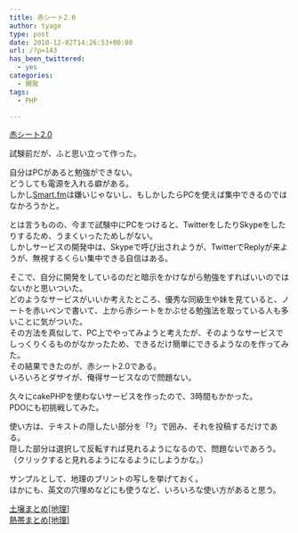 ```yaml
---
title: 赤シート2.0
author: tyage
type: post
date: 2010-12-02T14:26:53+00:00
url: /?p=143
has_been_twittered:
  - yes
categories:
  - 開発
tags:
  - PHP

---
```

<p><a href="http://tyage.sakura.ne.jp/dev/study/">赤シート2.0</a></p>
<p>試験前だが、ふと思い立って作った。</p>
<p>自分はPCがあると勉強ができない。<br />
どうしても電源を入れる癖がある。<br />
しかし<a href="http://smart.fm/home">Smart.fm</a>は嫌いじゃないし、もしかしたらPCを使えば集中できるのではなかろうかと。</p>
<p>とは言うものの、今まで試験中にPCをつけると、TwitterをしたりSkypeをしたりするため、うまくいったためしがない。<br />
しかしサービスの開発中は、Skypeで呼び出されようが、TwitterでReplyが来ようが、無視するくらい集中できる自信はある。</p>
<p>そこで、自分に開発をしているのだと暗示をかけながら勉強をすればいいのではないかと思いついた。<br />
どのようなサービスがいいか考えたところ、優秀な同級生や妹を見ていると、ノートを赤いペンで書いて、上から赤シートをかぶせる勉強法を取っている人も多いことに気がついた。<br />
その方法を真似して、PC上でやってみようと考えたが、そのようなサービスでしっくりくるものがなかったため、できるだけ簡単にできるようなのを作ってみた。<br />
その結果できたのが、赤シート2.0である。<br />
いろいろとダサイが、俺得サービスなので問題ない。</p>
<p>久々にcakePHPを使わないサービスを作ったので、3時間もかかった。<br />
PDOにも初挑戦してみた。</p>
<p>使い方は、テキストの隠したい部分を「?」で囲み、それを投稿するだけである。<br />
隠した部分は選択して反転すれば見れるようになるので、問題ないであろう。<br />
（クリックすると見れるようになるようにしようかな。）</p>
<p>サンプルとして、地理のプリントの写しを挙げておく。<br />
ほかにも、英文の穴埋めなどにも使うなど、いろいろな使い方があると思う。</p>
<p><a href="http://tyage.sakura.ne.jp/dev/study/view?id=57">土壌まとめ[地理]</a><br />
<a href="http://tyage.sakura.ne.jp/dev/study/view?id=57">熱帯まとめ[地理]</a></p>
